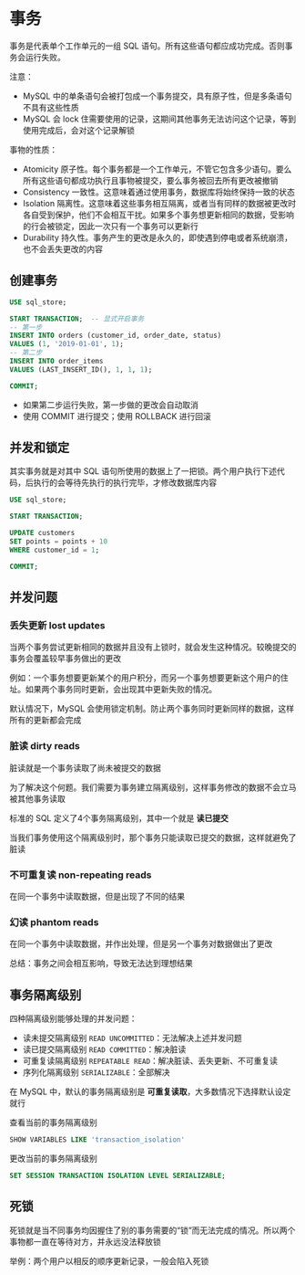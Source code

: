 # 事务

事务是代表单个工作单元的一组 SQL 语句。所有这些语句都应成功完成。否则事务会运行失败。

注意：
- MySQL 中的单条语句会被打包成一个事务提交，具有原子性，但是多条语句不具有这些性质
- MySQL 会 lock 住需要使用的记录，这期间其他事务无法访问这个记录，等到使用完成后，会对这个记录解锁

事物的性质：
- Atomicity 原子性。每个事务都是一个工作单元，不管它包含多少语句。要么所有这些语句都成功执行且事物被提交，要么事务被回去所有更改被撤销
- Consistency 一致性。这意味着通过使用事务，数据库将始终保持一致的状态
- Isolation 隔离性。这意味着这些事务相互隔离，或者当有同样的数据被更改时各自受到保护，他们不会相互干扰。如果多个事务想更新相同的数据，受影响的行会被锁定，因此一次只有一个事务可以更新行
- Durability 持久性。事务产生的更改是永久的，即使遇到停电或者系统崩溃，也不会丢失更改的内容

## 创建事务

```sql
USE sql_store;

START TRANSACTION;  -- 显式开启事务
-- 第一步
INSERT INTO orders (customer_id, order_date, status)
VALUES (1, '2019-01-01', 1);
-- 第二步
INSERT INTO order_items
VALUES (LAST_INSERT_ID(), 1, 1, 1);

COMMIT;  
```

- 如果第二步运行失败，第一步做的更改会自动取消
- 使用 COMMIT 进行提交；使用 ROLLBACK 进行回滚

## 并发和锁定

其实事务就是对其中 SQL 语句所使用的数据上了一把锁。两个用户执行下述代码，后执行的会等待先执行的执行完毕，才修改数据库内容

```sql
USE sql_store;

START TRANSACTION;

UPDATE customers
SET points = points + 10
WHERE customer_id = 1;

COMMIT;
```

## 并发问题

### 丢失更新 lost updates

当两个事务尝试更新相同的数据并且没有上锁时，就会发生这种情况。较晚提交的事务会覆盖较早事务做出的更改

例如：一个事务想要更新某个的用户积分，而另一个事务想要更新这个用户的住址。如果两个事务同时更新，会出现其中更新失败的情况。

默认情况下，MySQL 会使用锁定机制。防止两个事务同时更新同样的数据，这样所有的更新都会完成

### 脏读 dirty reads

脏读就是一个事务读取了尚未被提交的数据

为了解决这个何题。我们需要为事务建立隔离级别，这样事务修改的数据不会立马被其他事务读取

标准的 SQL 定义了4个事务隔离级别，其中一个就是 **读已提交**

当我们事务使用这个隔离级别时，那个事务只能读取已提交的数据，这样就避免了脏读

### 不可重复读 non-repeating reads

在同一个事务中读取数据，但是出现了不同的结果

### 幻读 phantom reads

在同一个事务中读取数据，并作出处理，但是另一个事务对数据做出了更改


总结：事务之间会相互影响，导致无法达到理想结果

## 事务隔离级别

四种隔离级别能够处理的并发问题：
- 读未提交隔离级别 `READ UNCOMMITTED`：无法解决上述并发问题
- 读已提交隔离级别 `READ COMMITTED`：解决脏读
- 可重复读隔离级别 `REPEATABLE READ`：解决脏读、丢失更新、不可重复读
- 序列化隔离级别 `SERIALIZABLE`：全部解决

在 MySQL 中，默认的事务隔离级别是 **可重复读取**，大多数情况下选择默认设定就行

查看当前的事务隔离级别

```sql
SHOW VARIABLES LIKE 'transaction_isolation'
```

更改当前的事务隔离级别

```sql
SET SESSION TRANSACTION ISOLATION LEVEL SERIALIZABLE;
```

## 死锁

死锁就是当不同事务均因握住了别的事务需要的“锁”而无法完成的情况。所以两个事物都一直在等待对方，并永远没法释放锁

举例：两个用户以相反的顺序更新记录，一般会陷入死锁



